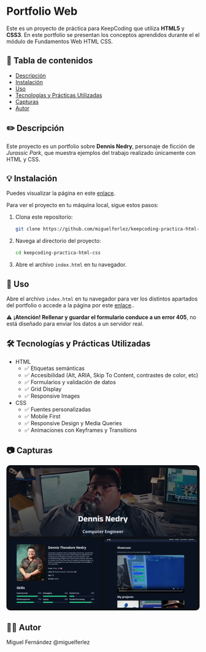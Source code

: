 # Portfolio Web

Este es un proyecto de práctica para KeepCoding que utiliza **HTML5** y **CSS3**. En este portfolio se presentan los conceptos aprendidos durante el el módulo de Fundamentos Web HTML CSS.

## 📌 Tabla de contenidos
- [Descripción](#✏️-descripción)
- [Instalación](#💡-instalación)
- [Uso](#👋-uso)
- [Tecnologías y Prácticas Utilizadas](#🛠️-tecnologías-utilizadas)
- [Capturas](#📷-capturas)
- [Autor](#🧑‍💻-autor)

## ✏️ Descripción

Este proyecto es un portfolio sobre **Dennis Nedry**, personaje de ficción de *Jurassic Park*, que muestra ejemplos del trabajo realizado únicamente con HTML y CSS.

## 💡 Instalación

Puedes visualizar la página en este [enlace](https://miguelferlez.github.io/keepcoding-practica-html-css/).

Para ver el proyecto en tu máquina local, sigue estos pasos:

1. Clona este repositorio:

    ```bash
    git clone https://github.com/miguelferlez/keepcoding-practica-html-css.git
    ```
2. Navega al directorio del proyecto:

    ```bash
    cd keepcoding-practica-html-css
    ```
3. Abre el archivo `index.html` en tu navegador.

## 👋 Uso

Abre el archivo `index.html` en tu navegador para ver los distintos apartados del portfolio o accede a la página por este [enlace](https://miguelferlez.github.io/keepcoding-practica-html-css/)..

⚠️ **¡Atención! Rellenar y guardar el formulario conduce a un error 405**, no está diseñado para enviar los datos a un servidor real.

## 🛠️ Tecnologías y Prácticas Utilizadas

- HTML
    - ✅ Etiquetas semánticas
    - ✅ Accesibilidad (Alt, ARIA, Skip To Content, contrastes de color, etc)
    - ✅ Formularios y validación de datos
    - ✅ Grid Display
    - ✅ Responsive Images
- CSS
    - ✅ Fuentes personalizadas
    - ✅ Mobile First
    - ✅ Responsive Design y Media Queries
    - ✅ Animaciones con Keyframes y Transitions

## 📷 Capturas

<img src="./assets/img/readme.png" style="border-radius:10px"></img>

## 🧑‍💻 Autor

Miguel Fernández @miguelferlez
